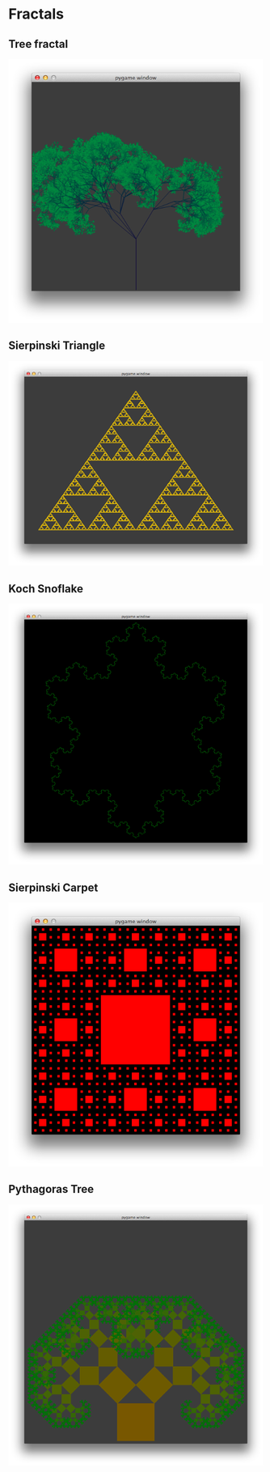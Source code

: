 Fractals
========

Tree fractal
--------

![Fractal Tree](/images/tree.png)


Sierpinski Triangle
--------

![Sierpinski Triangle](/images/triangle.png)


Koch Snoflake
--------

![Koch Snowflake](/images/snowflake.png)


Sierpinski Carpet
-------

![Sirpinski Carpet](/images/carpet.png)


Pythagoras Tree
-------

![Pythagoras Tree](/images/pytree.png)
